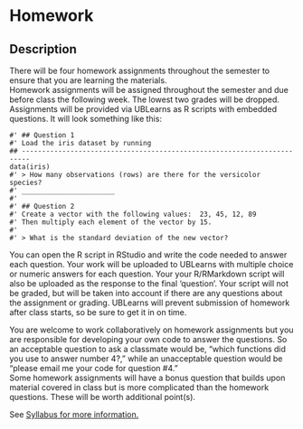 # Homework

## Description
There will be four homework assignments throughout the semester to ensure that you are learning the materials.  
Homework assignments will be assigned throughout the semester and due before class the following week.  The lowest two grades will be dropped.  Assignments will be provided via UBLearns as R scripts with embedded questions. It will look something like this:

```
#' ## Question 1
#' Load the iris dataset by running
## ------------------------------------------------------------------------
data(iris)
#' > How many observations (rows) are there for the versicolor species?
#' _______________________
#' 
#' ## Question 2
#' Create a vector with the following values:  23, 45, 12, 89 
#' Then multiply each element of the vector by 15.  
#' 
#' > What is the standard deviation of the new vector? 
```

You can open the R script in RStudio and write the code needed to answer each question.    Your work will be uploaded to UBLearns with multiple choice or numeric answers for each question.  Your your R/RMarkdown script will also be uploaded as the response to the final ‘question’.  Your script will not be graded, but will be taken into account if there are any questions about the assignment or grading.  UBLearns will prevent  submission of homework after class starts, so be sure to get it in on time.  

You are welcome to work collaboratively on homework assignments but you are responsible for developing your own code to answer the questions.  So an acceptable question to ask a classmate would be, “which functions did you use to answer number 4?,” while an unacceptable question would be “please email me your code for question #4.”    
Some homework assignments will have  a bonus question that builds upon material covered in class but is more complicated than the homework questions.  These will be worth additional point(s).  

See [Syllabus for more information.](Syllabus.html)  

